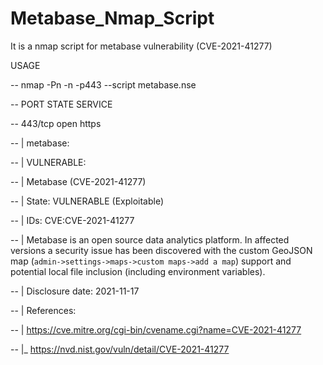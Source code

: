 # Metabase_Nmap_Script
It is a nmap script for metabase vulnerability (CVE-2021-41277)

USAGE

-- nmap -Pn -n -p443 --script metabase.nse <target>

-- PORT    STATE SERVICE

-- 443/tcp open  https

-- | metabase: 

-- |   VULNERABLE:

-- |   Metabase (CVE-2021-41277)

-- |     State: VULNERABLE (Exploitable)

-- |     IDs:  CVE:CVE-2021-41277

-- |     Metabase is an open source data analytics platform. In affected versions a security issue has been discovered with the custom GeoJSON map (`admin->settings->maps->custom maps->add a map`) support and potential local file inclusion (including environment variables).

-- |     Disclosure date: 2021-11-17

-- |     References:

-- |       https://cve.mitre.org/cgi-bin/cvename.cgi?name=CVE-2021-41277

-- |_      https://nvd.nist.gov/vuln/detail/CVE-2021-41277
